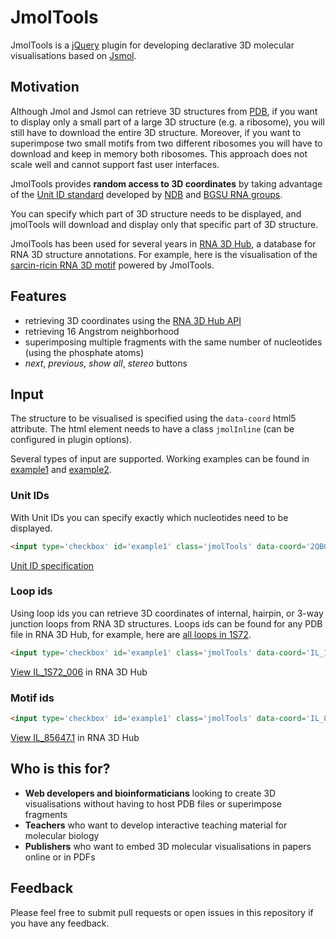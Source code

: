 # JmolTools

JmolTools is a [jQuery](http://jquery.com/) plugin for developing declarative 3D molecular visualisations based on [Jsmol](http://sourceforge.net/projects/jsmol/).

## Motivation

Although Jmol and Jsmol can retrieve 3D structures from [PDB](http://www.wwpdb.org/), if you want to display only a small part of a large 3D structure (e.g. a ribosome), you will still have to download the entire 3D structure. Moreover, if you want to superimpose two small motifs from two different ribosomes you will have to download and keep in memory both ribosomes. This approach does not scale well and cannot support fast user interfaces.

JmolTools provides **random access to 3D coordinates** by taking advantage of the [Unit ID standard](http://rna.bgsu.edu/main/rna-3d-hub-help/unit-ids/) developed by [NDB](http://ndbserver.rutgers.edu/) and [BGSU RNA groups](http://rna.bgsu.edu).

You can specify which part of 3D structure needs to be displayed, and jmolTools will download and display only that specific part of 3D structure. 

JmolTools has been used for several years in [RNA 3D Hub](http://rna.bgsu.edu/rna3dhub), a database for RNA 3D structure annotations.
For example, here is the visualisation of the [sarcin-ricin RNA 3D motif](http://rna.bgsu.edu/rna3dhub/motif/view/IL_85647.7) powered by JmolTools.

## Features

* retrieving 3D coordinates using the [RNA 3D Hub API](http://rna.bgsu.edu/main/rna-3d-hub-help/accessing-rna-3h-hub-data/)
* retrieving 16 Angstrom neighborhood
* superimposing multiple fragments with the same number of nucleotides (using the phosphate atoms)
* *next*, *previous*, *show all*, *stereo* buttons

## Input

The structure to be visualised is specified using the `data-coord` html5 attribute. The html element needs to have a class `jmolInline` (can be configured in plugin options).

Several types of input are supported. Working examples can be found in [example1](./example1.html) and [example2](./example2.html).

### Unit IDs

With Unit IDs you can specify exactly which nucleotides need to be displayed.

```html
<input type='checkbox' id='example1' class='jmolTools' data-coord='2QBG_AU_1_B_1262_A_,2QBG_AU_1_B_1263_U_,2QBG_AU_1_B_1264_A_,2QBG_AU_1_B_1265_A_,2QBG_AU_1_B_1266_G_,2QBG_AU_1_B_1267_U_,2QBG_AU_1_B_1268_A_,2QBG_AU_1_B_1269_A_,2QBG_AU_1_B_2011_U_,2QBG_AU_1_B_2012_G_,2QBG_AU_1_B_2013_A_,2QBG_AU_1_B_2014_A_,2QBG_AU_1_B_2015_A_,2QBG_AU_1_B_2016_U_,2QBG_AU_1_B_2017_U_'><label for='s1'>Internal loop</label>
```

[Unit ID specification](http://rna.bgsu.edu/main/rna-3d-hub-help/unit-ids/)

### Loop ids

Using loop ids you can retrieve 3D coordinates of internal, hairpin, or 3-way junction loops from RNA 3D structures. Loops ids can be found for any PDB file in RNA 3D Hub, for example, here are [all loops in 1S72](http://rna.bgsu.edu/rna3dhub/pdb/1S72/motifs).

```html
<input type='checkbox' id='example1' class='jmolTools' data-coord='IL_1S72_006'><label for='s1'>Internal loop IL_1S72_006</label>
```

[View IL_1S72_006](http://rna.bgsu.edu/rna3dhub/loops/view/IL_1S72_006) in RNA 3D Hub

### Motif ids 

```html
<input type='checkbox' id='example1' class='jmolTools' data-coord='IL_85647.1'><label for='s1'>Motif IL_85647.1</label>
```

[View IL_85647.1](http://rna.bgsu.edu/rna3dhub/motif/view/IL_85647.1) in RNA 3D Hub

## Who is this for?

* **Web developers and bioinformaticians** looking to create 3D visualisations without having to host PDB files or superimpose fragments
* **Teachers** who want to develop interactive teaching material for molecular biology
* **Publishers** who want to embed 3D molecular visualisations in papers online or in PDFs

## Feedback

Please feel free to submit pull requests or open issues in this repository if you have any feedback.
